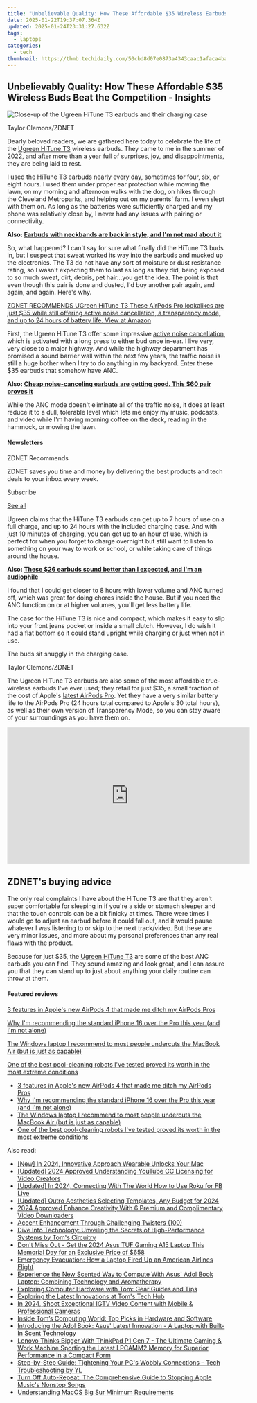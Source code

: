 ```yaml
---
title: "Unbelievable Quality: How These Affordable $35 Wireless Earbuds Outperform Expectations - Insights"
date: 2025-01-22T19:37:07.364Z
updated: 2025-01-24T23:31:27.632Z
tags:
  - laptops
categories:
  - tech
thumbnail: https://thmb.techidaily.com/50cbd8d07e0873a4343caac1afaca4ba3bdd492ab0995e73547b18cbc746d1e9.png
---
```


## Unbelievably Quality: How These Affordable $35 Wireless Buds Beat the Competition - Insights

![Close-up of the Ugreen HiTune T3 earbuds and their charging case](https://www.zdnet.com/a/img/resize/621b4d694c095a55d85f08545e520a6da4337445/2023/08/22/eb32f0b6-4645-458b-ade0-ec3f84ded729/img-6845.jpg?auto=webp&width=1280)

Taylor Clemons/ZDNET

Dearly beloved readers, we are gathered here today to celebrate the life of the [Ugreen HiTune T3](https://buy.geni.us/Proxy.ashx?TSID=368250&GR%5FURL=https%3A%2F%2Fwww.amazon.com%2FUGREEN-Cancelling-Bluetooth-Earphones-Transparency%2Fdp%2FB09HBSVQ3P%3Fth%3D1%26tag%3Dzd-buy-button-20%26ascsubtag%3D%5F%5FCOM%5FCLICK%5FID%5F%5F%7C76057709-fe76-494a-9455-a1c26b83221e%7Cdtp&dtb=1) wireless earbuds. They came to me in the summer of 2022, and after more than a year full of surprises, joy, and disappointments, they are being laid to rest.

I used the HiTune T3 earbuds nearly every day, sometimes for four, six, or eight hours. I used them under proper ear protection while mowing the lawn, on my morning and afternoon walks with the dog, on hikes through the Cleveland Metroparks, and helping out on my parents' farm. I even slept with them on. As long as the batteries were sufficiently charged and my phone was relatively close by, I never had any issues with pairing or connectivity. 

**Also: [Earbuds with neckbands are back in style, and I'm not mad about it](https://www.zdnet.com/article/earbuds-with-neckbands-are-back-in-style-and-im-not-mad-about-it/)**

So, what happened? I can't say for sure what finally did the HiTune T3 buds in, but I suspect that sweat worked its way into the earbuds and mucked up the electronics. The T3 do not have any sort of moisture or dust resistance rating, so I wasn't expecting them to last as long as they did, being exposed to so much sweat, dirt, debris, pet hair…you get the idea. The point is that even though this pair is done and dusted, I'd buy another pair again, and again, and again. Here's why.

[ZDNET RECOMMENDS UGreen HiTune T3 These AirPods Pro lookalikes are just $35 while still offering active noise cancellation, a transparency mode, and up to 24 hours of battery life. View at Amazon](https://buy.geni.us/Proxy.ashx?TSID=368250&GR%5FURL=https%3A%2F%2Fwww.amazon.com%2FUGREEN-Cancelling-Bluetooth-Earphones-Transparency%2Fdp%2FB09HBSVQ3P%3Fth%3D1%26tag%3Dzd-buy-button-20%26ascsubtag%3D%5F%5FCOM%5FCLICK%5FID%5F%5F%7C76057709-fe76-494a-9455-a1c26b83221e%7Cdtp&dtb=1)

First, the Ugreen HiTune T3 offer some impressive [active noise cancellation](https://www.zdnet.com/article/how-do-noise-canceling-headphones-work/), which is activated with a long press to either bud once in-ear. I live very, very close to a major highway. And while the highway department has promised a sound barrier wall within the next few years, the traffic noise is still a huge bother when I try to do anything in my backyard. Enter these $35 earbuds that somehow have ANC.

**Also: [Cheap noise-canceling earbuds are getting good. This $60 pair proves it](https://www.zdnet.com/article/cheap-noise-canceling-earbuds-are-getting-good-this-60-pair-proves-it/)**

While the ANC mode doesn't eliminate all of the traffic noise, it does at least reduce it to a dull, tolerable level which lets me enjoy my music, podcasts, and video while I'm having morning coffee on the deck, reading in the hammock, or mowing the lawn.

#### Newsletters

ZDNET Recommends

ZDNET saves you time and money by delivering the best products and tech deals to your inbox every week.

 Subscribe

[See all](https://www.zdnet.com/newsletters/)

Ugreen claims that the HiTune T3 earbuds can get up to 7 hours of use on a full charge, and up to 24 hours with the included charging case. And with just 10 minutes of charging, you can get up to an hour of use, which is perfect for when you forget to charge overnight but still want to listen to something on your way to work or school, or while taking care of things around the house.

**Also: [These $26 earbuds sound better than I expected, and I'm an audiophile](https://www.zdnet.com/article/these-26-earbuds-sound-better-than-i-expected-and-im-an-audiophile/)**

I found that I could get closer to 8 hours with lower volume and ANC turned off, which was great for doing chores inside the house. But if you need the ANC function on or at higher volumes, you'll get less battery life. 

The case for the HiTune T3 is nice and compact, which makes it easy to slip into your front jeans pocket or inside a small clutch. However, I do wish it had a flat bottom so it could stand upright while charging or just when not in use. 

The buds sit snuggly in the charging case.

Taylor Clemons/ZDNET

The Ugreen HiTune T3 earbuds are also some of the most affordable true-wireless earbuds I've ever used; they retail for just $35, a small fraction of the cost of Apple's [latest AirPods Pro](https://shop-links.co/link/?url=https%3A%2F%2Fwww.bestbuy.com%2Fsite%2Fapple-airpods-pro-2nd-generation-white%2F4900964.p%3FskuId%3D4900964&publisher_slug=itechdaily19598&exclusive=1). Yet they have a very similar battery life to the AirPods Pro (24 hours total compared to Apple's 30 total hours), as well as their own version of Transparency Mode, so you can stay aware of your surroundings as you have them on.

<!-- affiliate ads begin -->
<iframe width="560" height="315" src="https://www.youtube.com/embed/oySc0DiqmKc?si=8pynRzuhlq2RUPZ6" title="YouTube video player" frameborder="0" allow="accelerometer; autoplay; clipboard-write; encrypted-media; gyroscope; picture-in-picture; web-share" referrerpolicy="strict-origin-when-cross-origin" allowfullscreen></iframe>
<!-- affiliate ads end -->

## ZDNET's buying advice

The only real complaints I have about the HiTune T3 are that they aren't super comfortable for sleeping in if you're a side or stomach sleeper and that the touch controls can be a bit finicky at times. There were times I would go to adjust an earbud before it could fall out, and it would pause whatever I was listening to or skip to the next track/video. But these are very minor issues, and more about my personal preferences than any real flaws with the product. 

Because for just $35, the [Ugreen HiTune T3](https://buy.geni.us/Proxy.ashx?TSID=368250&GR%5FURL=https%3A%2F%2Fwww.amazon.com%2FUGREEN-Cancelling-Bluetooth-Earphones-Transparency%2Fdp%2FB09HBSVQ3P%3Fth%3D1%26tag%3Dzd-buy-button-20%26ascsubtag%3D%5F%5FCOM%5FCLICK%5FID%5F%5F%7C76057709-fe76-494a-9455-a1c26b83221e%7Cdtp&dtb=1) are some of the best ANC earbuds you can find. They sound amazing and look great, and I can assure you that they can stand up to just about anything your daily routine can throw at them. 

#### Featured reviews

[3 features in Apple's new AirPods 4 that made me ditch my AirPods Pros](https://www.zdnet.com/article/3-features-in-apples-new-airpods-4-that-made-me-ditch-my-airpods-pros/ "3 features in Apple's new AirPods 4 that made me ditch my AirPods Pros")

[Why I'm recommending the standard iPhone 16 over the Pro this year (and I'm not alone)](https://www.zdnet.com/article/why-im-recommending-the-standard-iphone-16-over-the-pro-this-year-and-im-not-alone/ "Why I'm recommending the standard iPhone 16 over the Pro this year (and I'm not alone)")

[The Windows laptop I recommend to most people undercuts the MacBook Air (but is just as capable)](https://www.zdnet.com/article/the-windows-laptop-i-recommend-to-most-people-undercuts-the-macbook-air-but-is-just-as-capable/ "The Windows laptop I recommend to most people undercuts the MacBook Air (but is just as capable)")

[One of the best pool-cleaning robots I've tested proved its worth in the most extreme conditions](https://www.zdnet.com/article/one-of-the-best-pool-cleaning-robots-ive-tested-is-450-off-for-prime-day/ "One of the best pool-cleaning robots I've tested proved its worth in the most extreme conditions")

* [3 features in Apple's new AirPods 4 that made me ditch my AirPods Pros](https://www.zdnet.com/article/3-features-in-apples-new-airpods-4-that-made-me-ditch-my-airpods-pros/ "3 features in Apple's new AirPods 4 that made me ditch my AirPods Pros")
* [Why I'm recommending the standard iPhone 16 over the Pro this year (and I'm not alone)](https://www.zdnet.com/article/why-im-recommending-the-standard-iphone-16-over-the-pro-this-year-and-im-not-alone/ "Why I'm recommending the standard iPhone 16 over the Pro this year (and I'm not alone)")
* [The Windows laptop I recommend to most people undercuts the MacBook Air (but is just as capable)](https://www.zdnet.com/article/the-windows-laptop-i-recommend-to-most-people-undercuts-the-macbook-air-but-is-just-as-capable/ "The Windows laptop I recommend to most people undercuts the MacBook Air (but is just as capable)")
* [One of the best pool-cleaning robots I've tested proved its worth in the most extreme conditions](https://www.zdnet.com/article/one-of-the-best-pool-cleaning-robots-ive-tested-is-450-off-for-prime-day/ "One of the best pool-cleaning robots I've tested proved its worth in the most extreme conditions")

<ins class="adsbygoogle"
     style="display:block"
     data-ad-format="autorelaxed"
     data-ad-client="ca-pub-7571918770474297"
     data-ad-slot="1223367746"></ins>

<ins class="adsbygoogle"
     style="display:block"
     data-ad-client="ca-pub-7571918770474297"
     data-ad-slot="8358498916"
     data-ad-format="auto"
     data-full-width-responsive="true"></ins>

<span class="atpl-alsoreadstyle">Also read:</span>
<div><ul>
<li><a href="https://vp-tips.techidaily.com/new-in-2024-innovative-approach-wearable-unlocks-your-mac/"><u>[New] In 2024, Innovative Approach Wearable Unlocks Your Mac</u></a></li>
<li><a href="https://youtube-sure.techidaily.com/ed-2024-approved-understanding-youtube-cc-licensing-for-video-creators/"><u>[Updated] 2024 Approved Understanding YouTube CC Licensing for Video Creators</u></a></li>
<li><a href="https://facebook-video-files.techidaily.com/updated-in-2024-connecting-with-the-world-how-to-use-roku-for-fb-live/"><u>[Updated] In 2024, Connecting With The World How to Use Roku for FB Live</u></a></li>
<li><a href="https://fox-links.techidaily.com/updated-outro-aesthetics-selecting-templates-any-budget-for-2024/"><u>[Updated] Outro Aesthetics Selecting Templates, Any Budget for 2024</u></a></li>
<li><a href="https://youtube-videos.techidaily.com/2024-approved-enhance-creativity-with-6-premium-and-complimentary-video-downloaders/"><u>2024 Approved Enhance Creativity With 6 Premium and Complimentary Video Downloaders</u></a></li>
<li><a href="https://mondly-stories.techidaily.com/accent-enhancement-through-challenging-twisters-100/"><u>Accent Enhancement Through Challenging Twisters (100)</u></a></li>
<li><a href="https://hardware-reviews.techidaily.com/dive-into-technology-unveiling-the-secrets-of-high-performance-systems-by-toms-circuitry/"><u>Dive Into Technology: Unveiling the Secrets of High-Performance Systems by Tom's Circuitry</u></a></li>
<li><a href="https://hardware-reviews.techidaily.com/dont-miss-out-get-the-2024-asus-tuf-gaming-a15-laptop-this-memorial-day-for-an-exclusive-price-of-658/"><u>Don't Miss Out - Get the 2024 Asus TUF Gaming A15 Laptop This Memorial Day for an Exclusive Price of $658</u></a></li>
<li><a href="https://hardware-reviews.techidaily.com/emergency-evacuation-how-a-laptop-fired-up-an-american-airlines-flight/"><u>Emergency Evacuation: How a Laptop Fired Up an American Airlines Flight</u></a></li>
<li><a href="https://hardware-reviews.techidaily.com/experience-the-new-scented-way-to-compute-with-asus-adol-book-laptop-combining-technology-and-aromatherapy/"><u>Experience the New Scented Way to Compute With Asus' Adol Book Laptop: Combining Technology and Aromatherapy</u></a></li>
<li><a href="https://hardware-reviews.techidaily.com/exploring-computer-hardware-with-tom-gear-guides-and-tips/"><u>Exploring Computer Hardware with Tom: Gear Guides and Tips</u></a></li>
<li><a href="https://hardware-reviews.techidaily.com/exploring-the-latest-innovations-at-toms-tech-hub/"><u>Exploring the Latest Innovations at Tom's Tech Hub</u></a></li>
<li><a href="https://instagram-video-files.techidaily.com/in-2024-shoot-exceptional-igtv-video-content-with-mobile-and-professional-cameras/"><u>In 2024, Shoot Exceptional IGTV Video Content with Mobile & Professional Cameras</u></a></li>
<li><a href="https://hardware-reviews.techidaily.com/inside-toms-computing-world-top-picks-in-hardware-and-software/"><u>Inside Tom’s Computing World: Top Picks in Hardware and Software</u></a></li>
<li><a href="https://hardware-reviews.techidaily.com/introducing-the-adol-book-asus-latest-innovation-a-laptop-with-built-in-scent-technology/"><u>Introducing the Adol Book: Asus' Latest Innovation - A Laptop with Built-In Scent Technology</u></a></li>
<li><a href="https://hardware-reviews.techidaily.com/lenovo-thinks-bigger-with-thinkpad-p1-gen-7-the-ultimate-gaming-and-work-machine-sporting-the-latest-lpcamm2-memory-for-superior-performance-in-a-compact-fo33/"><u>Lenovo Thinks Bigger With ThinkPad P1 Gen 7 - The Ultimate Gaming & Work Machine Sporting the Latest LPCAMM2 Memory for Superior Performance in a Compact Form</u></a></li>
<li><a href="https://win-deluxe.techidaily.com/step-by-step-guide-tightening-your-pcs-wobbly-connections-tech-troubleshooting-by-yl/"><u>Step-by-Step Guide: Tightening Your PC's Wobbly Connections – Tech Troubleshooting by YL</u></a></li>
<li><a href="https://techtrends.techidaily.com/turn-off-auto-repeat-the-comprehensive-guide-to-stopping-apple-musics-nonstop-songs/"><u>Turn Off Auto-Repeat: The Comprehensive Guide to Stopping Apple Music's Nonstop Songs</u></a></li>
<li><a href="https://extra-tips.techidaily.com/understanding-macos-big-sur-minimum-requirements/"><u>Understanding MacOS Big Sur Minimum Requirements</u></a></li>
</ul></div>

